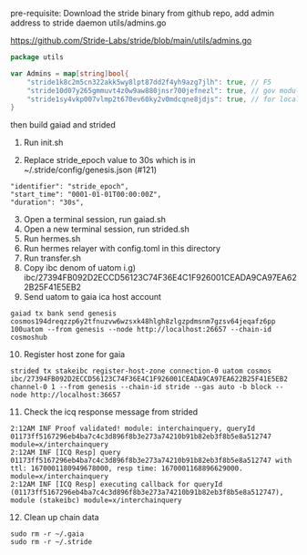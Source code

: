 pre-requisite: Download the stride binary from github repo, add admin address to stride daemon utils/admins.go

https://github.com/Stride-Labs/stride/blob/main/utils/admins.go

```go
package utils

var Admins = map[string]bool{
	"stride1k8c2m5cn322akk5wy8lpt87dd2f4yh9azg7jlh": true, // F5
	"stride10d07y265gmmuvt4z0w9aw880jnsr700jefnezl": true, // gov module
	"stride1sy4vkp007vlmp2t670ev60ky2v0mdcqne8jdjs": true, // for local test <==== this line
}
```
then build gaiad and strided 

1. Run init.sh


2. Replace stride_epoch value to 30s which is in ~/.stride/config/genesis.json (#121)
```shell
"identifier": "stride_epoch",
"start_time": "0001-01-01T00:00:00Z",
"duration": "30s",
```
3. Open a terminal session, run gaiad.sh
4. Open a new terminal session, run strided.sh
5. Run hermes.sh
6. Run hermes relayer with config.toml in this directory
7. Run transfer.sh
8. Copy ibc denom of uatom i.g) ibc/27394FB092D2ECCD56123C74F36E4C1F926001CEADA9CA97EA622B25F41E5EB2
9. Send uatom to gaia ica host account
```shell
gaiad tx bank send genesis cosmos194dreqzzp6y2tfnuzvw6wzsxk48hlgh8zlgzpdmsnm7gzsv64jeqafz6pp 100uatom --from genesis --node http://localhost:26657 --chain-id cosmoshub
```
10. Register host zone for gaia
```shell
strided tx stakeibc register-host-zone connection-0 uatom cosmos ibc/27394FB092D2ECCD56123C74F36E4C1F926001CEADA9CA97EA622B25F41E5EB2 channel-0 1 --from genesis --chain-id stride --gas auto -b block --node http://localhost:36657
```
11. Check the icq response message from strided
```shell
2:12AM INF Proof validated! module: interchainquery, queryId 01173ff5167296eb4ba7c4c3d896f8b3e273a74210b91b82eb3f8b5e8a512747 module=x/interchainquery
2:12AM INF [ICQ Resp] query 01173ff5167296eb4ba7c4c3d896f8b3e273a74210b91b82eb3f8b5e8a512747 with ttl: 1670001180949678000, resp time: 1670001168896629000. module=x/interchainquery
2:12AM INF [ICQ Resp] executing callback for queryId (01173ff5167296eb4ba7c4c3d896f8b3e273a74210b91b82eb3f8b5e8a512747), module (stakeibc) module=x/interchainquery
```
12. Clean up chain data
```shell
sudo rm -r ~/.gaia
sudo rm -r ~/.stride
```